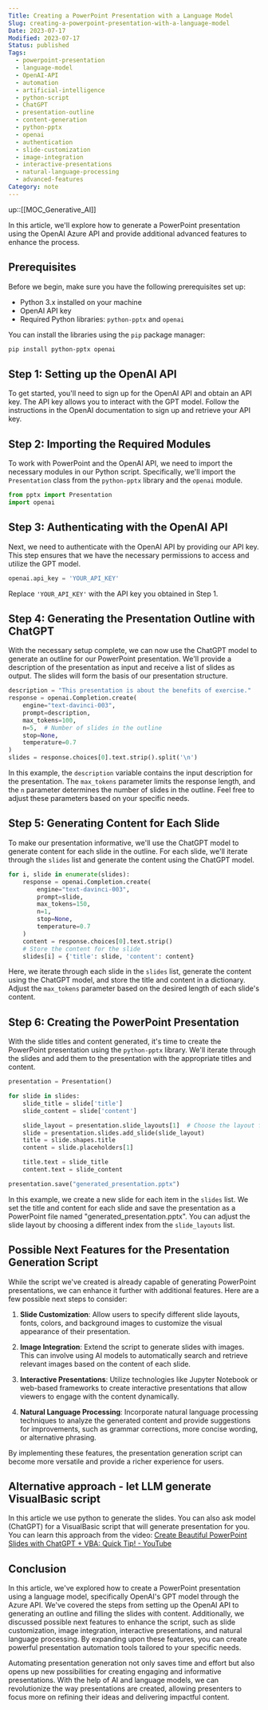 ```yaml
---
Title: Creating a PowerPoint Presentation with a Language Model
Slug: creating-a-powerpoint-presentation-with-a-language-model
Date: 2023-07-17
Modified: 2023-07-17
Status: published
Tags:
  - powerpoint-presentation
  - language-model
  - OpenAI-API
  - automation
  - artificial-intelligence
  - python-script
  - ChatGPT
  - presentation-outline
  - content-generation
  - python-pptx
  - openai
  - authentication
  - slide-customization
  - image-integration
  - interactive-presentations
  - natural-language-processing
  - advanced-features
Category: note
---
```

up::[[MOC_Generative_AI]]

In this article, we'll explore how to generate a PowerPoint presentation using the OpenAI Azure API and provide additional advanced features to enhance the process.

## Prerequisites

Before we begin, make sure you have the following prerequisites set up:

- Python 3.x installed on your machine
- OpenAI API key
- Required Python libraries: `python-pptx` and `openai`

You can install the libraries using the `pip` package manager:

```bash
pip install python-pptx openai
```

## Step 1: Setting up the OpenAI API

To get started, you'll need to sign up for the OpenAI API and obtain an API key. The API key allows you to interact with the GPT model. Follow the instructions in the OpenAI documentation to sign up and retrieve your API key.

## Step 2: Importing the Required Modules

To work with PowerPoint and the OpenAI API, we need to import the necessary modules in our Python script. Specifically, we'll import the `Presentation` class from the `python-pptx` library and the `openai` module.

```python
from pptx import Presentation
import openai
```

## Step 3: Authenticating with the OpenAI API

Next, we need to authenticate with the OpenAI API by providing our API key. This step ensures that we have the necessary permissions to access and utilize the GPT model.

```python
openai.api_key = 'YOUR_API_KEY'
```

Replace `'YOUR_API_KEY'` with the API key you obtained in Step 1.

## Step 4: Generating the Presentation Outline with ChatGPT

With the necessary setup complete, we can now use the ChatGPT model to generate an outline for our PowerPoint presentation. We'll provide a description of the presentation as input and receive a list of slides as output. The slides will form the basis of our presentation structure.

```python
description = "This presentation is about the benefits of exercise."
response = openai.Completion.create(
    engine="text-davinci-003",
    prompt=description,
    max_tokens=100,
    n=5,  # Number of slides in the outline
    stop=None,
    temperature=0.7
)
slides = response.choices[0].text.strip().split('\n')
```

In this example, the `description` variable contains the input description for the presentation. The `max_tokens` parameter limits the response length, and the `n` parameter determines the number of slides in the outline. Feel free to adjust these parameters based on your specific needs.

## Step 5: Generating Content for Each Slide

To make our presentation informative, we'll use the ChatGPT model to generate content for each slide in the outline. For each slide, we'll iterate through the `slides` list and generate the content using the ChatGPT model.

```python
for i, slide in enumerate(slides):
    response = openai.Completion.create(
        engine="text-davinci-003",
        prompt=slide,
        max_tokens=150,
        n=1,
        stop=None,
        temperature=0.7
    )
    content = response.choices[0].text.strip()
    # Store the content for the slide
    slides[i] = {'title': slide, 'content': content}
```

Here, we iterate through each slide in the `slides` list, generate the content using the ChatGPT model, and store the title and content in a dictionary. Adjust the `max_tokens` parameter based on the desired length of each slide's content.

## Step 6: Creating the PowerPoint Presentation

With the slide titles and content generated, it's time to create the PowerPoint presentation using the `python-pptx` library. We'll iterate through the slides and add them to the presentation with the appropriate titles and content.

```python
presentation = Presentation()

for slide in slides:
    slide_title = slide['title']
    slide_content = slide['content']

    slide_layout = presentation.slide_layouts[1]  # Choose the layout for the slide
    slide = presentation.slides.add_slide(slide_layout)
    title = slide.shapes.title
    content = slide.placeholders[1]

    title.text = slide_title
    content.text = slide_content

presentation.save("generated_presentation.pptx")
```

In this example, we create a new slide for each item in the `slides` list. We set the title and content for each slide and save the presentation as a PowerPoint file named "generated_presentation.pptx". You can adjust the slide layout by choosing a different index from the `slide_layouts` list.

## Possible Next Features for the Presentation Generation Script

While the script we've created is already capable of generating PowerPoint presentations, we can enhance it further with additional features. Here are a few possible next steps to consider:

1. **Slide Customization**: Allow users to specify different slide layouts, fonts, colors, and background images to customize the visual appearance of their presentation.

2. **Image Integration**: Extend the script to generate slides with images. This can involve using AI models to automatically search and retrieve relevant images based on the content of each slide.

3. **Interactive Presentations**: Utilize technologies like Jupyter Notebook or web-based frameworks to create interactive presentations that allow viewers to engage with the content dynamically.

4. **Natural Language Processing**: Incorporate natural language processing techniques to analyze the generated content and provide suggestions for improvements, such as grammar corrections, more concise wording, or alternative phrasing.

By implementing these features, the presentation generation script can become more versatile and provide a richer experience for users.

## Alternative approach - let LLM generate VisualBasic script

In this article we use python to generate the slides. You can also ask model (ChatGPT) for a VisualBasic script that will generate presentation for you. You can learn this approach from the video: [Create Beautiful PowerPoint Slides with ChatGPT + VBA: Quick Tip! - YouTube](https://www.youtube.com/watch?v=JoedhPPi3O0)

## Conclusion

In this article, we've explored how to create a PowerPoint presentation using a language model, specifically OpenAI's GPT model through the Azure API. We've covered the steps from setting up the OpenAI API to generating an outline and filling the slides with content. Additionally, we discussed possible next features to enhance the script, such as slide customization, image integration, interactive presentations, and natural language processing. By expanding upon these features, you can create powerful presentation automation tools tailored to your specific needs.

Automating presentation generation not only saves time and effort but also opens up new possibilities for creating engaging and informative presentations. With the help of AI and language models, we can revolutionize the way presentations are created, allowing presenters to focus more on refining their ideas and delivering impactful content.
